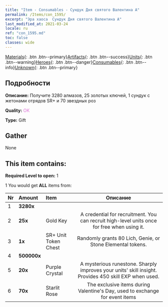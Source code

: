 ```yaml
---
title: "Item - Consumables - Сундук Дня святого Валентина А"
permalink: /Items/con_1595/
excerpt: "Эра хаоса  Сундук Дня святого Валентина А"
last_modified_at: 2021-03-24
locale: ru
ref: "con_1595.md"
toc: false
classes: wide
---
```

 [Materials](/ru/Items/){: .btn .btn--primary}[Artifacts](/ru/Items/Artifacts/){: .btn .btn--success}[Units](/ru/Items/Units/){: .btn .btn--warning}[Heroes](/ru/Items/Heroes/){: .btn .btn--danger}[Consumables](/ru/Items/Consumables/){: .btn .btn--info}[Unknown](/ru/Items/Unknown/){: .btn .btn--primary}

## Подробности
 **Описание:** Получите 3280 алмазов, 25 золотых ключей, 1 сундук с жетонами отрядов SR+ и 70 звездных роз

 **Quality:** <span style="color: #DA70D6">OK</span>

 **Type:** Gift

## Gather

  None

## This item contains:

 **Required Level to open:** 1

 1 You would get **ALL** items  from:

  | Nr | Amount |     Item    | Описание |
  |:---|:-------|:------------|:-----------:|
  | 1 |  **3280x** | <i class="fas fa-gem"/> |  | 
  | 2 |  **25x** | Gold Key | A credential for recruitment. You can recruit high-level units once for free when using it.  | 
  | 3 |  **1x** | SR+ Unit Token Chest | Randomly grants 80 Lich, Genie, or Stone Elemental tokens.  | 
  | 4 |  **500000x** | <i class="fas fa-coins"/> |  | 
  | 5 |  **20x** | Purple Crystal | A mysterious runestone. Sharply improves your units' skill insight. Provides 450 skill EXP when used.  | 
  | 6 |  **70x** | Starlit Rose | The exclusive items during Valentine's Day, used to exchange for event items  | 
